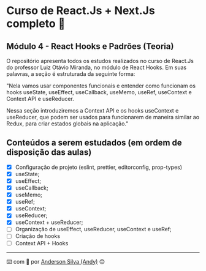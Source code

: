 # Curso de React.Js + Next.Js completo :rocket:

## Módulo 4 - React Hooks e Padrões (Teoria)

O repositório apresenta todos os estudos realizados no curso de React.Js do professor Luiz Otávio Miranda, no módulo de React Hooks. Em suas palavras, a seção é estruturada da seguinte forma:

"Nela vamos usar componentes funcionais e entender como funcionam os hooks useState, useEffect, useCallback, useMemo, useRef, useContext e Context API e useReducer.

Nessa seção introduziremos a Context API e os hooks useContext e useReducer, que podem ser usados para funcionarem de maneira similar ao Redux, para criar estados globais na aplicação."

## Conteúdos a serem estudados (em ordem de disposição das aulas)

- [x] Configuração de projeto (eslint, prettier, editorconfig, prop-types)
- [x] useState;
- [x] useEffect;
- [x] useCallback;
- [x] useMemo;
- [x] useRef;
- [x] useContext;
- [x] useReducer;
- [x] useContext + useReducer;
- [ ] Organização de useEffect, useReducer, useContext e useRef;
- [ ] Criação de hooks
- [ ] Context API + Hooks

---
:keyboard: com :purple_heart: por [Anderson Silva (Andy)](https://www.linkedin.com/in/andssilva/) 😊
